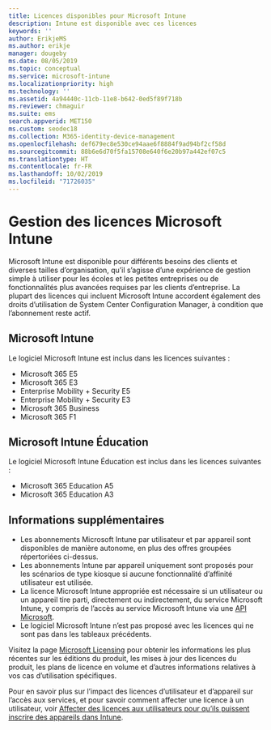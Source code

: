 ```yaml
---
title: Licences disponibles pour Microsoft Intune
description: Intune est disponible avec ces licences
keywords: ''
author: ErikjeMS
ms.author: erikje
manager: dougeby
ms.date: 08/05/2019
ms.topic: conceptual
ms.service: microsoft-intune
ms.localizationpriority: high
ms.technology: ''
ms.assetid: 4a94440c-11cb-11e8-b642-0ed5f89f718b
ms.reviewer: chmaguir
ms.suite: ems
search.appverid: MET150
ms.custom: seodec18
ms.collection: M365-identity-device-management
ms.openlocfilehash: def679ec8e530ce94aae6f8884f9ad94bf2cf58d
ms.sourcegitcommit: 88b6e6d70f5fa15708e640f6e20b97a442ef07c5
ms.translationtype: HT
ms.contentlocale: fr-FR
ms.lasthandoff: 10/02/2019
ms.locfileid: "71726035"
---
```

# <a name="microsoft-intune-licensing"></a>Gestion des licences Microsoft Intune
Microsoft Intune est disponible pour différents besoins des clients et diverses tailles d’organisation, qu’il s’agisse d’une expérience de gestion simple à utiliser pour les écoles et les petites entreprises ou de fonctionnalités plus avancées requises par les clients d’entreprise. La plupart des licences qui incluent Microsoft Intune accordent également des droits d’utilisation de System Center Configuration Manager, à condition que l’abonnement reste actif. 

## <a name="microsoft-intune"></a>Microsoft Intune
Le logiciel Microsoft Intune est inclus dans les licences suivantes :

- Microsoft 365 E5
- Microsoft 365 E3
- Enterprise Mobility + Security E5
- Enterprise Mobility + Security E3
- Microsoft 365 Business
- Microsoft 365 F1



## <a name="microsoft-intune-for-education"></a>Microsoft Intune Éducation
Le logiciel Microsoft Intune Éducation est inclus dans les licences suivantes :

- Microsoft 365 Education A5
- Microsoft 365 Education A3

## <a name="additional-information"></a>Informations supplémentaires
- Les abonnements Microsoft Intune par utilisateur et par appareil sont disponibles de manière autonome, en plus des offres groupées répertoriées ci-dessus.
- Les abonnements Intune par appareil uniquement sont proposés pour les scénarios de type kiosque si aucune fonctionnalité d’affinité utilisateur est utilisée.
- La licence Microsoft Intune appropriée est nécessaire si un utilisateur ou un appareil tire parti, directement ou indirectement, du service Microsoft Intune, y compris de l’accès au service Microsoft Intune via une [API Microsoft](https://docs.microsoft.com/legal/microsoft-apis/terms-of-use).
- Le logiciel Microsoft Intune n’est pas proposé avec les licences qui ne sont pas dans les tableaux précédents.

Visitez la page [Microsoft Licensing](https://www.microsoft.com/licensing/default) pour obtenir les informations les plus récentes sur les éditions du produit, les mises à jour des licences du produit, les plans de licence en volume et d’autres informations relatives à vos cas d’utilisation spécifiques.  

Pour en savoir plus sur l’impact des licences d’utilisateur et d’appareil sur l’accès aux services, et pour savoir comment affecter une licence à un utilisateur, voir [Affecter des licences aux utilisateurs pour qu’ils puissent inscrire des appareils dans Intune](licenses-assign.md).
